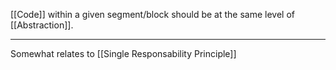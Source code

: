 [[Code]] within a given segment/block should be at the same level of [[Abstraction]].

---

Somewhat relates to [[Single Responsability Principle]]